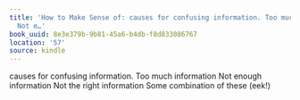 ```yaml
---
title: 'How to Make Sense of: causes for confusing information. Too much information
  Not e…'
book_uuid: 8e3e379b-9b81-45a6-b4db-f8d833086767
location: '57'
source: kindle
---
```


causes for confusing information. Too much information Not enough information Not the right information Some combination of these (eek!)
